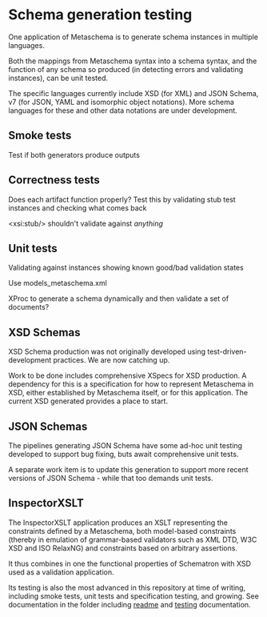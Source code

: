 # Schema generation testing

One application of Metaschema is to generate schema instances in multiple languages.

Both the mappings from Metaschema syntax into a schema syntax, and the function of any schema so produced (in detecting errors and validating instances), can be unit tested.

The specific languages currently include XSD (for XML) and JSON Schema, v7 (for JSON, YAML and isomorphic object notations). More schema languages for these and other data notations are under development.

## Smoke tests

Test if both generators produce outputs

## Correctness tests

Does each artifact function properly?
Test this by validating stub test instances and checking what comes back

\<xsi:stub/> shouldn't validate against *anything*

## Unit tests

Validating against instances showing known good/bad validation states

Use models_metaschema.xml

XProc to generate a schema dynamically and then validate a set of documents?

## XSD Schemas

XSD Schema production was not originally developed using test-driven-development practices. We are now catching up.

Work to be done includes comprehensive XSpecs for XSD production. A dependency for this is a specification for how to represent Metaschema in XSD, either established by Metaschema itself, or for this application. The current XSD generated provides a place to start.

## JSON Schemas

The pipelines generating JSON Schema have some ad-hoc unit testing developed to support bug fixing, buts await comprehensive unit tests.

A separate work item is to update this generation to support more recent versions of JSON Schema - while that too demands unit tests.

## InspectorXSLT

The InspectorXSLT application produces an XSLT representing the constraints defined by a Metaschema, both model-based constraints (thereby in emulation of grammar-based validators such as XML DTD, W3C XSD and ISO RelaxNG) and constraints based on arbitrary assertions.

It thus combines in one the functional properties of Schematron with XSD used as a validation application.

Its testing is also the most advanced in this repository at time of writing, including smoke tests, unit tests and specification testing, and growing. See documentation in the folder including [readme](InspectorXSLT/readme.md) and [testing](InspectorXSLT/TESTING.md) documentation.
